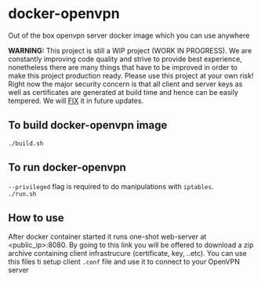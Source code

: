 # docker-openvpn
Out of the box openvpn server docker image which you can use anywhere

**WARNING:** This project is still a WIP project (WORK IN PROGRESS). We are constantly improving code quality and strive to provide best experience, nonetheless there are many things that have to be improved in order to make this project production ready. Please use this project at your own risk! Right now the major security concern is that all client and server keys as well as certificates are generated at build time and hence can be easily tempered. We will [FIX](https://github.com/alekslitvinenk/docker-openvpn/issues/2) it in future updates.

## To build docker-openvpn image
`./build.sh`

## To run docker-openvpn
`--privileged` flag is required to do manipulations with `iptables`.<br>
`./run.sh`

## How to use
After docker container started it runs one-shot web-server at <public_ip>:8080. By going to this link you will be offered to download a zip archive containing client infrastrucure (certificate, key, ..etc). You can use this files ti setup client `.conf` file and use it to connect to your OpenVPN server

